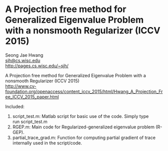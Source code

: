 # A Projection free method for Generalized Eigenvalue Problem with a nonsmooth Regularizer (ICCV 2015)
Seong Jae Hwang <br>
sjh@cs.wisc.edu <br>
http://pages.cs.wisc.edu/~sjh/ <br>

A Projection free method for Generalized Eigenvalue Problem with a nonsmooth Regularizer (ICCV 2015) <br>
http://www.cv-foundation.org/openaccess/content_iccv_2015/html/Hwang_A_Projection_Free_ICCV_2015_paper.html

Included: <br>
1. script_test.m: Matlab script for basic use of the code. Simply type <br>
run script_test.m  <br>
2. RGEP.m: Main code for Regularized-generalized eigenvalue problem (R-GEP).<br>
3. partial_trace_grad.m: Function for computing partial gradient of trace internally used in the script/code.
